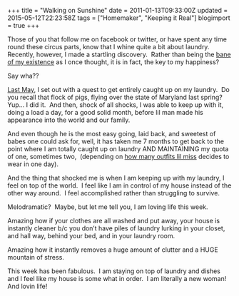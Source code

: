 +++
title = "Walking on Sunshine"
date = 2011-01-13T09:33:00Z
updated = 2015-05-12T22:23:58Z
tags = ["Homemaker", "Keeping it Real"]
blogimport = true 
+++

Those of you that follow me on facebook or twitter, or have spent any time round these circus parts, know that I whine quite a bit about laundry.&#160; Recently, however, I made a startling discovery.&#160; Rather than being the [bane of my existence](http://lifeatthecircus.com/2008/04/13/the-bane-of-my-existence/) as I once thought, it is in fact, the key to my happiness?

Say wha??

[Last May](http://lifeatthecircus.com/2010/05/03/a-date-which-will-live-in-circus-infamy/), I set out with a quest to get entirely caught up on my laundry.&#160; Do you recall that flock of pigs, flying over the state of Maryland last spring?&#160; Yup… I did it.&#160; And then, shock of all shocks, I was able to keep up with it, doing a load a day, for a good solid month, before lil man made his appearance into the world and our family.

And even though he is the most easy going, laid back, and sweetest of babes one could ask for, well, it has taken me 7 months to get back to the point where I am totally caught up on laundry AND MAINTAINING my quota of one, sometimes two,&#160; (depending on [how many outfits lil miss](http://lifeatthecircus.com/2010/02/25/how-many-outfits-can-one-girl-wear/) decides to wear in one day).&#160; 

And the thing that shocked me is when I am keeping up with my laundry, I feel on top of the world.&#160; I feel like I am in control of my house instead of the other way around.&#160; I feel accomplished rather than struggling to survive. 

Melodramatic?&#160; Maybe, but let me tell you, I am loving life this week. 

Amazing how if your clothes are all washed and put away, your house is instantly cleaner b/c you don’t have piles of laundry lurking in your closet, and hall way, behind your bed, and in your laundry room.&#160; 

Amazing how it instantly removes a huge amount of clutter and a HUGE mountain of stress. 

This week has been fabulous.&#160; I am staying on top of laundry and dishes and I feel like my house is some what in order.&#160; I am literally a new woman!&#160; And lovin life!&#160; 
